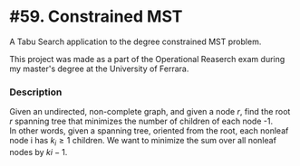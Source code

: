 # #59. Constrained MST
A Tabu Search application to the degree constrained MST problem.

This project was made as a part of the Operational Reaserch exam during my master's degree at the University of Ferrara.

### Description
Given an undirected, non-complete graph, and given a node $r$, find the root $r$ spanning tree that minimizes the number of children of each node -1.  
In other words, given a spanning tree, oriented from the root, each nonleaf node i has $k_i ≥ 1$ children. We want to minimize the sum over all nonleaf nodes by $ki-1$.

